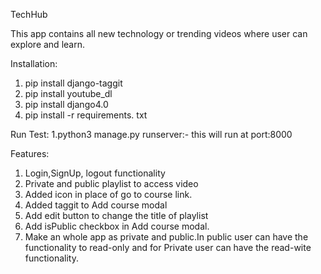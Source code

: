 TechHub

  This app contains all new technology or trending videos where user can explore and learn. 
  
  
Installation:
 
 1. pip install django-taggit
 2. pip install youtube_dl
 3. pip install django4.0
 4. pip install -r requirements. txt
 
 
Run Test:
 1.python3 manage.py runserver:- this will run at port:8000
 
 
Features:
 
 1. Login,SignUp, logout functionality
 2. Private and public playlist to access video
 3. Added icon in place of go to course link.
 4.  Added taggit to Add course modal
 5.  Add edit button to change the title of playlist
 6.  Add isPublic checkbox in Add course modal.
 7.  Make an whole app as private and public.In public user can have the functionality to read-only and for Private user can have the read-wite            functionality.
